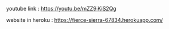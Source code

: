 youtube link : https://youtu.be/mZZ9iKiS2Qg 

website in heroku : https://fierce-sierra-67834.herokuapp.com/



